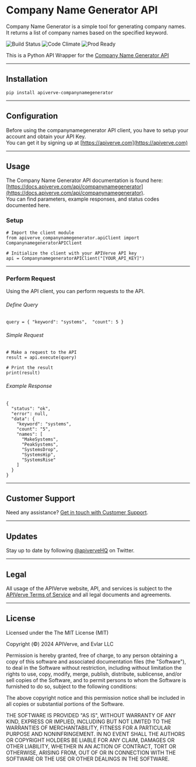Company Name Generator API
============

Company Name Generator is a simple tool for generating company names. It returns a list of company names based on the specified keyword.

![Build Status](https://img.shields.io/badge/build-passing-green)
![Code Climate](https://img.shields.io/badge/maintainability-B-purple)
![Prod Ready](https://img.shields.io/badge/production-ready-blue)

This is a Python API Wrapper for the [Company Name Generator API](https://apiverve.com/marketplace/api/companynamegenerator)

---

## Installation
	pip install apiverve-companynamegenerator

---

## Configuration

Before using the companynamegenerator API client, you have to setup your account and obtain your API Key.  
You can get it by signing up at [https://apiverve.com](https://apiverve.com)

---

## Usage

The Company Name Generator API documentation is found here: [https://docs.apiverve.com/api/companynamegenerator](https://docs.apiverve.com/api/companynamegenerator).  
You can find parameters, example responses, and status codes documented here.

### Setup

```
# Import the client module
from apiverve_companynamegenerator.apiClient import CompanynamegeneratorAPIClient

# Initialize the client with your APIVerve API key
api = CompanynamegeneratorAPIClient("[YOUR_API_KEY]")
```

---


### Perform Request
Using the API client, you can perform requests to the API.

###### Define Query

```
query = { "keyword": "systems",  "count": 5 }
```

###### Simple Request

```
# Make a request to the API
result = api.execute(query)

# Print the result
print(result)
```

###### Example Response

```
{
  "status": "ok",
  "error": null,
  "data": {
    "keyword": "systems",
    "count": "5",
    "names": [
      "MakeSystems",
      "PeakSystems",
      "SystemsDrop",
      "SystemsHip",
      "SystemsRise"
    ]
  }
}
```

---

## Customer Support

Need any assistance? [Get in touch with Customer Support](https://apiverve.com/contact).

---

## Updates
Stay up to date by following [@apiverveHQ](https://twitter.com/apiverveHQ) on Twitter.

---

## Legal

All usage of the APIVerve website, API, and services is subject to the [APIVerve Terms of Service](https://apiverve.com/terms) and all legal documents and agreements.

---

## License
Licensed under the The MIT License (MIT)

Copyright (&copy;) 2024 APIVerve, and Evlar LLC

Permission is hereby granted, free of charge, to any person obtaining a copy of this software and associated documentation files (the "Software"), to deal in the Software without restriction, including without limitation the rights to use, copy, modify, merge, publish, distribute, sublicense, and/or sell copies of the Software, and to permit persons to whom the Software is furnished to do so, subject to the following conditions:

The above copyright notice and this permission notice shall be included in all copies or substantial portions of the Software.

THE SOFTWARE IS PROVIDED "AS IS", WITHOUT WARRANTY OF ANY KIND, EXPRESS OR IMPLIED, INCLUDING BUT NOT LIMITED TO THE WARRANTIES OF MERCHANTABILITY, FITNESS FOR A PARTICULAR PURPOSE AND NONINFRINGEMENT. IN NO EVENT SHALL THE AUTHORS OR COPYRIGHT HOLDERS BE LIABLE FOR ANY CLAIM, DAMAGES OR OTHER LIABILITY, WHETHER IN AN ACTION OF CONTRACT, TORT OR OTHERWISE, ARISING FROM, OUT OF OR IN CONNECTION WITH THE SOFTWARE OR THE USE OR OTHER DEALINGS IN THE SOFTWARE.